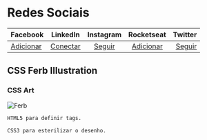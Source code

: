# Redes Sociais

Facebook | Linkedln | Instagram | Rocketseat | Twitter |
:--------- | :------: |  :------: | :------: | -------:
[Adicionar](https://www.facebook.com/paulo1pessoa/) | [Conectar](https://www.linkedin.com/in/paulo-pessoa-2777841b2/) | [Seguir](https://www.instagram.com/paulopessoa_oficial/) | [Adicionar](https://app.rocketseat.com.br/me/paulo-pessoa-02219) | [Seguir](https://twitter.com/PauloPe65041263)

## CSS Ferb Illustration
### CSS Art

![Ferb](https://w7.pngwing.com/pngs/525/923/png-transparent-ferb-fletcher-phineas-flynn-perry-the-platypus-candace-flynn-isabella-garcia-shapiro-others-hand-cartoon-characters-ferb-fletcher.png)

~~~html
HTML5 para definir tags.
~~~

~~~css
CSS3 para esterilizar o desenho.
~~~